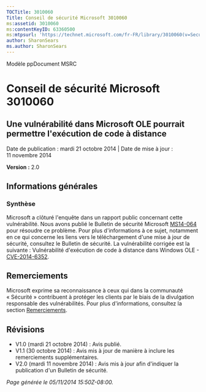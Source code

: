```yaml
---
TOCTitle: 3010060
Title: Conseil de sécurité Microsoft 3010060
ms:assetid: 3010060
ms:contentKeyID: 63360500
ms:mtpsurl: 'https://technet.microsoft.com/fr-FR/library/3010060(v=Security.10)'
author: SharonSears
ms.author: SharonSears
---
```


Modèle ppDocument MSRC

Conseil de sécurité Microsoft 3010060
=====================================

Une vulnérabilité dans Microsoft OLE pourrait permettre l'exécution de code à distance
--------------------------------------------------------------------------------------

Date de publication : mardi 21 octobre 2014 | Date de mise à jour : 11 novembre 2014

**Version :** 2.0

Informations générales
----------------------

### Synthèse

Microsoft a clôturé l'enquête dans un rapport public concernant cette vulnérabilité. Nous avons publié le Bulletin de sécurité Microsoft [MS14-064](http://www.microsoft.com/fr-fr/default.aspx) pour résoudre ce problème. Pour plus d'informations à ce sujet, notamment en ce qui concerne les liens vers le téléchargement d'une mise à jour de sécurité, consultez le Bulletin de sécurité. La vulnérabilité corrigée est la suivante : Vulnérabilité d'exécution de code à distance dans Windows OLE - [CVE-2014-6352](http://www.cve.mitre.org/cgi-bin/cvename.cgi?name=cve-2014-6352).

Remerciements
-------------

<span id="sectionToggle0"></span>
Microsoft exprime sa reconnaissance à ceux qui dans la communauté « Sécurité » contribuent à protéger les clients par le biais de la divulgation responsable des vulnérabilités. Pour plus d'informations, consultez la section [Remerciements](https://technet.microsoft.com/fr-fr/library/security/dn820091.aspx).

Révisions
---------

<span id="sectionToggle1"></span>
-   V1.0 (mardi 21 octobre 2014) : Avis publié.
-   V1.1 (30 octobre 2014) : Avis mis à jour de manière à inclure les remerciements supplémentaires.
-   V2.0 (mardi 11 novembre 2014) : Avis mis à jour afin d'indiquer la publication d'un Bulletin de sécurité.

*Page générée le 05/11/2014 15:50Z-08:00.*
